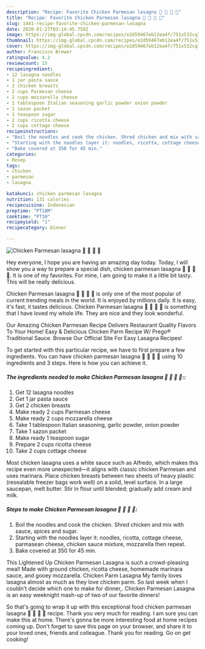 ```yaml
---
description: "Recipe: Favorite Chicken Parmesan lasagna 🍗 🧀 🍝 🍅"
title: "Recipe: Favorite Chicken Parmesan lasagna 🍗 🧀 🍝 🍅"
slug: 1441-recipe-favorite-chicken-parmesan-lasagna
date: 2020-01-27T03:14:45.750Z
image: https://img-global.cpcdn.com/recipes/e2d59467eb12ea4f/751x532cq70/chicken-parmesan-lasagna-🍗-🧀-🍝-🍅-recipe-main-photo.jpg
thumbnail: https://img-global.cpcdn.com/recipes/e2d59467eb12ea4f/751x532cq70/chicken-parmesan-lasagna-🍗-🧀-🍝-🍅-recipe-main-photo.jpg
cover: https://img-global.cpcdn.com/recipes/e2d59467eb12ea4f/751x532cq70/chicken-parmesan-lasagna-🍗-🧀-🍝-🍅-recipe-main-photo.jpg
author: Francisco Brewer
ratingvalue: 4.2
reviewcount: 15
recipeingredient:
- 12 lasagna noodles
- 1 jar pasta sauce
- 2 chicken breasts
- 2 cups Parmesan cheese
- 2 cups mozzarella cheese
- 1 tablespoon Italian seasoning garlic powder onion powder
- 1 sazon packet
- 1 teaspoon sugar
- 2 cups ricotta cheese
- 2 cups cottage cheese
recipeinstructions:
- "Boil the noodles and cook the chicken. Shred chicken and mix with sauce, spices and sugar."
- "Starting with the noodles layer it: noodles, ricotta, cottage cheese, parmasean cheese, chicken sauce mixture, mozzarella then repeat."
- "Bake covered at 350 for 45 min."
categories:
- Resep
tags:
- chicken
- parmesan
- lasagna

katakunci: chicken parmesan lasagna
nutrition: 131 calories
recipecuisine: Indonesian
preptime: "PT18M"
cooktime: "PT1H"
recipeyield: "1"
recipecategory: Dinner

---
```



![Chicken Parmesan lasagna 🍗 🧀 🍝 🍅](https://img-global.cpcdn.com/recipes/e2d59467eb12ea4f/751x532cq70/chicken-parmesan-lasagna-🍗-🧀-🍝-🍅-recipe-main-photo.jpg)

Hey everyone, I hope you are having an amazing day today. Today, I will show you a way to prepare a special dish, chicken parmesan lasagna 🍗 🧀 🍝 🍅. It is one of my favorites. For mine, I am going to make it a little bit tasty. This will be really delicious.

Chicken Parmesan lasagna 🍗 🧀 🍝 🍅 is only one of the most popular of current trending meals in the world. It is enjoyed by millions daily. It is easy, it's fast, it tastes delicious. Chicken Parmesan lasagna 🍗 🧀 🍝 🍅 is something that I have loved my whole life. They are nice and they look wonderful.

Our Amazing Chicken Parmesan Recipe Delivers Restaurant Quality Flavors To Your Home! Easy &amp; Delicious Chicken Parm Recipe W/ Prego® Traditional Sauce. Browse Our Official Site For Easy Lasagna Recipes!


To get started with this particular recipe, we have to first prepare a few ingredients. You can have chicken parmesan lasagna 🍗 🧀 🍝 🍅 using 10 ingredients and 3 steps. Here is how you can achieve it.

##### The ingredients needed to make Chicken Parmesan lasagna 🍗 🧀 🍝 🍅::

1. Get 12 lasagna noodles
1. Get 1 jar pasta sauce
1. Get 2 chicken breasts
1. Make ready 2 cups Parmesan cheese
1. Make ready 2 cups mozzarella cheese
1. Take 1 tablespoon Italian seasoning, garlic powder, onion powder
1. Take 1 sazon packet
1. Make ready 1 teaspoon sugar
1. Prepare 2 cups ricotta cheese
1. Take 2 cups cottage cheese


Most chicken lasagna uses a white sauce such as Alfredo, which makes this recipe even more unexpected—it aligns with classic chicken Parmesan and uses marinara. Place chicken breasts between two sheets of heavy plastic (resealable freezer bags work well) on a solid, level surface. In a large saucepan, melt butter. Stir in flour until blended; gradually add cream and milk. 

##### Steps to make Chicken Parmesan lasagna 🍗 🧀 🍝 🍅:

1. Boil the noodles and cook the chicken. Shred chicken and mix with sauce, spices and sugar.
1. Starting with the noodles layer it: noodles, ricotta, cottage cheese, parmasean cheese, chicken sauce mixture, mozzarella then repeat.
1. Bake covered at 350 for 45 min.


This Lightened Up Chicken Parmesan Lasagna is such a crowd-pleasing meal! Made with ground chicken, ricotta cheese, homemade marinara sauce, and gooey mozzarella. Chicken Parm Lasagna My family loves lasagna almost as much as they love chicken parm. So last week when I couldn&#39;t decide which one to make for dinner,. Chicken Parmesan Lasagna is an easy weeknight mash-up of two of our favorite dinners! 

So that's going to wrap it up with this exceptional food chicken parmesan lasagna 🍗 🧀 🍝 🍅 recipe. Thank you very much for reading. I am sure you can make this at home. There's gonna be more interesting food at home recipes coming up. Don't forget to save this page on your browser, and share it to your loved ones, friends and colleague. Thank you for reading. Go on get cooking!
